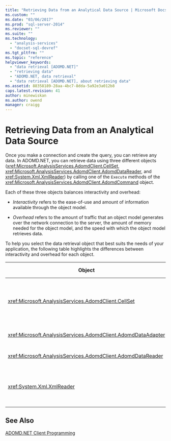 ```yaml
---
title: "Retrieving Data from an Analytical Data Source | Microsoft Docs"
ms.custom: ""
ms.date: "03/06/2017"
ms.prod: "sql-server-2014"
ms.reviewer: ""
ms.suite: ""
ms.technology: 
  - "analysis-services"
  - "docset-sql-devref"
ms.tgt_pltfrm: ""
ms.topic: "reference"
helpviewer_keywords: 
  - "data retrieval [ADOMD.NET]"
  - "retrieving data"
  - "ADOMD.NET, data retrieval"
  - "data retrieval [ADOMD.NET], about retrieving data"
ms.assetid: 88358189-28aa-4bc7-8dda-5a92e3a012b8
caps.latest.revision: 41
author: minewiskan
ms.author: owend
manager: craigg
---
```

# Retrieving Data from an Analytical Data Source
  Once you make a connection and create the query, you can retrieve any data. In ADOMD.NET, you can retrieve data using three different objects (<xref:Microsoft.AnalysisServices.AdomdClient.CellSet>, <xref:Microsoft.AnalysisServices.AdomdClient.AdomdDataReader>, and <xref:System.Xml.XmlReader>) by calling one of the `Execute` methods of the <xref:Microsoft.AnalysisServices.AdomdClient.AdomdCommand> object.  
  
 Each of these three objects balances interactivity and overhead:  
  
-   *Interactivity* refers to the ease-of-use and amount of information available through the object model.  
  
-   *Overhead* refers to the amount of traffic that an object model generates over the network connection to the server, the amount of memory needed for the object model, and the speed with which the object model retrieves data.  
  
 To help you select the data retrieval object that best suits the needs of your application, the following table highlights the differences between interactivity and overhead for each object.  
  
|Object|Interactivity|Overhead|Retains dimensionality|Usage Information|  
|------------|-------------------|--------------|----------------------------|-----------------------|  
|<xref:Microsoft.AnalysisServices.AdomdClient.CellSet>|Highest|Moderately high, which results in slowest retrieval of data|Yes|[Retrieving Data Using the CellSet](retrieving-data-using-the-cellset.md)|  
|<xref:Microsoft.AnalysisServices.AdomdClient.AdomdDataAdapter>|Moderate|Moderate|No|[Populating a DataSet from a DataAdapter](http://go.microsoft.com/fwlink/?LinkId=70016)|  
|<xref:Microsoft.AnalysisServices.AdomdClient.AdomdDataReader>|Moderate|Moderate|No|[Retrieving Data Using the AdomdDataReader](retrieving-data-using-the-adomddatareader.md)|  
|<xref:System.Xml.XmlReader>|Lowest|Lowest, which results in fastest data retrieval|Yes|[Retrieving Data Using the XmlReader](retrieving-data-using-the-xmlreader.md)|  
  
## See Also  
 [ADOMD.NET Client Programming](adomd-net-client-programming.md)  
  
  
